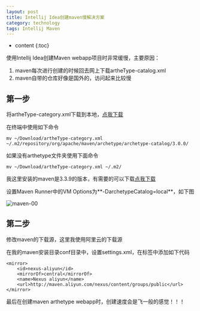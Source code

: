 ```yaml
---
layout: post
title: Intellij Idea创建maven慢解决方案
category: technology
tags: Intellij Maven
---
```


* content
{:toc}

使用Intellij Idea创建Maven webapp项目时非常缓慢，主要原因：

1. maven每次进行创建的时候回去网上下载artheType-catalog.xml
2. maven自带的仓库好像是国外的，访问起来比较慢

<!--more-->

## 第一步

将artheType-category.xml下载到本地，<a href="https://pan.baidu.com/s/1dF66J0d" target="_blank">点我下载</a>

在终端中使用如下命令

```
mv ~/Download/artheType-category.xml ~/.m2/repository/org/apache/maven/archetype/archetype-catalog/3.0.0/
```

如果没有arthetype文件夹使用下面命令

```
mv ~/Download/artheType-category.xml ~/.m2/
```

我这里安装的maven是3.3.9的版本，有需要的可以下载<a href="https://pan.baidu.com/s/1c2orULi" target="_blank">点我下载</a>

设置Maven Runner中的VM Options为**-DarchetypeCatalog=local**，如下图

![maven-00](http://7xj4mc.com1.z0.glb.clouddn.com/maven-00.jpg)

## 第二步

修改maven的下载源，这里我使用阿里云的下载源

在我的maven安装目录conf目录中，设置settings.xml，在<mirrors>标签中添加如下代码

```
<mirror>    
    <id>nexus-aliyun</id>    
    <mirrorOf>central</mirrorOf>      
    <name>Nexus aliyun</name>    
    <url>http://maven.aliyun.com/nexus/content/groups/public</url>  
</mirror> 
```

最后在创建maven arthetype webapp时，创建速度会是飞一般的感觉！！！

